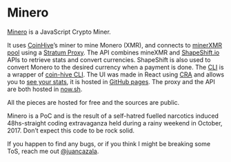 # Minero

[Minero](https://minero.pw) is a JavaScript Crypto Miner. 

It uses [CoinHive](https://coinhive.com)’s miner to mine Monero (XMR), and connects to [minerXMR pool](https://minexmr.com) using a [Stratum Proxy](https://github.com/cazala/coin-hive-stratum). The API combines mineXMR and [ShapeShift.io](https://shapeshift.io) APIs to retrieve stats and convert currencies. ShapeShift is also used to convert Monero to the desired currency when a payment is done. The [CLI](https://npmjs.org/package/minero) is a wrapper of [coin-hive CLI](https://github.com/cazala/coin-hive). The UI was made in React using [CRA](https://github.com/facebookincubator/create-react-app) and allows you to [see your stats](https://minero.pw/#/currencies/BTC/addresses/176sh81PQupUsFyX6hNL2PTYydSuL7Wu73), it is hosted in [GitHub pages](https://github.com/mineropw/mineropw.github.io). The proxy and the API are both hosted in [now.sh](https://zeit.co/now).

All the pieces are hosted for free and the sources are public.

Minero is a PoC and is the result of a self-hatred fuelled narcotics induced 48hs-straight coding extravaganza held during a rainy weekend in October, 2017. Don’t expect this code to be rock solid.

If you happen to find any bugs, or if you think I might be breaking some ToS, reach me out [@juancazala](https://twitter.com/juancazala).
